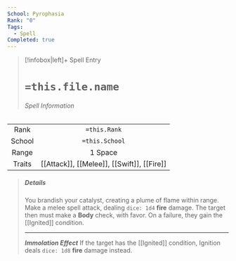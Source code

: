 ```yaml
---
School: Pyrophasia
Rank: "0"
Tags:
  - Spell
Completed: true
---
```

> [!infobox|left]+ Spell Entry
> # `=this.file.name`
> ###### Spell Information
|        |                                           |
|:------:|:-----------------------------------------:|
|  Rank  |               `=this.Rank`                |
| School |              `=this.School`               |
| Range  |                  1 Space                  |
| Traits | [[Attack]], [[Melee]], [[Swift]], [[Fire]] |
> ##### *Details*
> You brandish your catalyst, creating a plume of flame within range. Make a melee spell attack, dealing `dice: 1d4` **fire** damage. The target then must make a **Body** check, with favor. On a failure, they gain the [[Ignited]] condition. 
> - - -
> ***Immolation Effect***
> If the target has the [[Ignited]] condition, Ignition deals `dice: 1d8` **fire** damage instead.
